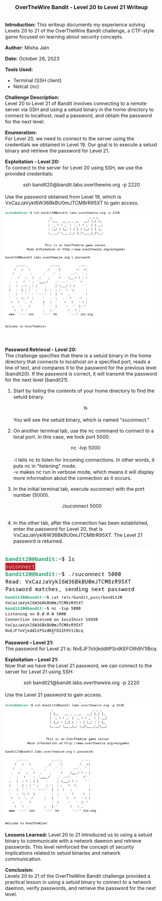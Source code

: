 <font size = '4'>
<center>
<b>
OverTheWire Bandit - Level 20 to Level 21 Writeup 
</b>
</center>
</font>

<br>
<font size = '3'>

<b>Introduction: </b>
This writeup documents my experience solving Levels 20 to 21 of the OverTheWire Bandit challenge, a CTF-style game focused on learning about security concepts.

<b>Author:</b> Misha Jain

<b>Date:</b> October 26, 2023

<b>Tools Used:</b><br>
- Terminal (SSH client)
- Netcat (nc)

<b>Challenge Description:</b><br>
Level 20 to Level 21 of Bandit involves connecting to a remote server via SSH and using a setuid binary in the home directory to connect to localhost, read a password, and obtain the password for the next level.

<b>Enumeration:</b><br>
For Level 20, we need to connect to the server using the credentials we obtained in Level 19. Our goal is to execute a setuid binary and retrieve the password for Level 21.

<b>Exploitation - Level 20:</b><br>
To connect to the server for Level 20 using SSH, we use the provided credentials:<br>
<center>ssh bandit20@bandit.labs.overthewire.org -p 2220</center><br>
Use the password obtained from Level 19, which is VxCazJaVykI6W36BkBU0mJTCM8rR95XT to gain access.<br>

<center>

![](<Pictures/Exploitation - Level 20.png>)

</center>

<br>

<b>Password Retrieval - Level 20:</b><br>
The challenge specifies that there is a setuid binary in the home directory that connects to localhost on a specified port, reads a line of text, and compares it to the password for the previous level (bandit20). If the password is correct, it will transmit the password for the next level (bandit21).

1. Start by listing the contents of your home directory to find the setuid binary. <center>ls</center><br>
You will see the setuid binary, which is named "suconnect."

2. On another terminal tab, use the nc command to connect to a local port. In this case, we took port 5000. <center>nc -lvp 5000</center><br>
-l tells nc to listen for incoming connections. In other words, it puts nc in "listening" mode.<br>
-v makes nc run in verbose mode, which means it will display more information about the connection as it occurs.<br>

3. In the initial terminal tab, execute suconnect with the port number (5000).
<center>./suconnect 5000</center><br>

4. In the other tab, after the connection has been established, enter the password for Level 20, that is VxCazJaVykI6W36BkBU0mJTCM8rR95XT. The Level 21 password is returned.

<center>

![](<Pictures/Password Retrieval - Level 20_1.png>)
![](<Pictures/Password Retrieval - Level 20_2.png>)

</center>

<b>Password – Level 21:</b><br>
The password for Level 21 is: NvEJF7oVjkddltPSrdKEFOllh9V1IBcq

<b>Exploitation – Level 21:</b><br>
Now that we have the Level 21 password, we can connect to the server for Level 21 using SSH:
<center>ssh bandit21@bandit.labs.overthewire.org -p 2220</center><br>
Use the Level 21 password to gain access.

<center>

![](<Pictures/Exploitation - Level 21.png>)

</center>

<b>Lessons Learned:</b> Level 20 to 21 introduced us to using a setuid binary to communicate with a network daemon and retrieve passwords.
This level reinforced the concept of security implications related to setuid binaries and network communication.

<b>Conclusion:</b><br>
Levels 20 to 21 of the OverTheWire Bandit challenge provided a practical lesson in using a setuid binary to connect to a network daemon, verify passwords, and retrieve the password for the next level.

</font>